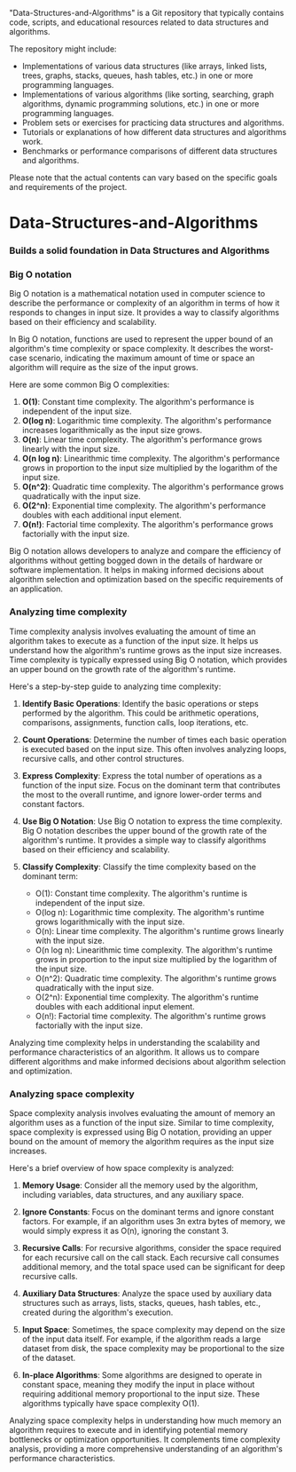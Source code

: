 "Data-Structures-and-Algorithms" is a Git repository that typically contains code, scripts, and educational resources related to data structures and algorithms. 

The repository might include:

- Implementations of various data structures (like arrays, linked lists, trees, graphs, stacks, queues, hash tables, etc.) in one or more programming languages.
- Implementations of various algorithms (like sorting, searching, graph algorithms, dynamic programming solutions, etc.) in one or more programming languages.
- Problem sets or exercises for practicing data structures and algorithms.
- Tutorials or explanations of how different data structures and algorithms work.
- Benchmarks or performance comparisons of different data structures and algorithms.

Please note that the actual contents can vary based on the specific goals and requirements of the project.

# Data-Structures-and-Algorithms

### Builds a solid foundation in Data Structures and Algorithms

### Big O notation

Big O notation is a mathematical notation used in computer science to describe the performance or complexity of an algorithm in terms of how it responds to changes in input size. It provides a way to classify algorithms based on their efficiency and scalability.

In Big O notation, functions are used to represent the upper bound of an algorithm's time complexity or space complexity. It describes the worst-case scenario, indicating the maximum amount of time or space an algorithm will require as the size of the input grows.

Here are some common Big O complexities:

1. **O(1)**: Constant time complexity. The algorithm's performance is independent of the input size.
2. **O(log n)**: Logarithmic time complexity. The algorithm's performance increases logarithmically as the input size grows.
3. **O(n)**: Linear time complexity. The algorithm's performance grows linearly with the input size.
4. **O(n log n)**: Linearithmic time complexity. The algorithm's performance grows in proportion to the input size multiplied by the logarithm of the input size.
5. **O(n^2)**: Quadratic time complexity. The algorithm's performance grows quadratically with the input size.
6. **O(2^n)**: Exponential time complexity. The algorithm's performance doubles with each additional input element.
7. **O(n!)**: Factorial time complexity. The algorithm's performance grows factorially with the input size.

Big O notation allows developers to analyze and compare the efficiency of algorithms without getting bogged down in the details of hardware or software implementation. It helps in making informed decisions about algorithm selection and optimization based on the specific requirements of an application.

### Analyzing time complexity

Time complexity analysis involves evaluating the amount of time an algorithm takes to execute as a function of the input size. It helps us understand how the algorithm's runtime grows as the input size increases. Time complexity is typically expressed using Big O notation, which provides an upper bound on the growth rate of the algorithm's runtime.

Here's a step-by-step guide to analyzing time complexity:

1. **Identify Basic Operations**: Identify the basic operations or steps performed by the algorithm. This could be arithmetic operations, comparisons, assignments, function calls, loop iterations, etc.

2. **Count Operations**: Determine the number of times each basic operation is executed based on the input size. This often involves analyzing loops, recursive calls, and other control structures.

3. **Express Complexity**: Express the total number of operations as a function of the input size. Focus on the dominant term that contributes the most to the overall runtime, and ignore lower-order terms and constant factors.

4. **Use Big O Notation**: Use Big O notation to express the time complexity. Big O notation describes the upper bound of the growth rate of the algorithm's runtime. It provides a simple way to classify algorithms based on their efficiency and scalability.

5. **Classify Complexity**: Classify the time complexity based on the dominant term:
   - O(1): Constant time complexity. The algorithm's runtime is independent of the input size.
   - O(log n): Logarithmic time complexity. The algorithm's runtime grows logarithmically with the input size.
   - O(n): Linear time complexity. The algorithm's runtime grows linearly with the input size.
   - O(n log n): Linearithmic time complexity. The algorithm's runtime grows in proportion to the input size multiplied by the logarithm of the input size.
   - O(n^2): Quadratic time complexity. The algorithm's runtime grows quadratically with the input size.
   - O(2^n): Exponential time complexity. The algorithm's runtime doubles with each additional input element.
   - O(n!): Factorial time complexity. The algorithm's runtime grows factorially with the input size.

Analyzing time complexity helps in understanding the scalability and performance characteristics of an algorithm. It allows us to compare different algorithms and make informed decisions about algorithm selection and optimization.

### Analyzing space complexity

Space complexity analysis involves evaluating the amount of memory an algorithm uses as a function of the input size. Similar to time complexity, space complexity is expressed using Big O notation, providing an upper bound on the amount of memory the algorithm requires as the input size increases.

Here's a brief overview of how space complexity is analyzed:

1. **Memory Usage**: Consider all the memory used by the algorithm, including variables, data structures, and any auxiliary space.

2. **Ignore Constants**: Focus on the dominant terms and ignore constant factors. For example, if an algorithm uses 3n extra bytes of memory, we would simply express it as O(n), ignoring the constant 3.

3. **Recursive Calls**: For recursive algorithms, consider the space required for each recursive call on the call stack. Each recursive call consumes additional memory, and the total space used can be significant for deep recursive calls.

4. **Auxiliary Data Structures**: Analyze the space used by auxiliary data structures such as arrays, lists, stacks, queues, hash tables, etc., created during the algorithm's execution.

5. **Input Space**: Sometimes, the space complexity may depend on the size of the input data itself. For example, if the algorithm reads a large dataset from disk, the space complexity may be proportional to the size of the dataset.

6. **In-place Algorithms**: Some algorithms are designed to operate in constant space, meaning they modify the input in place without requiring additional memory proportional to the input size. These algorithms typically have space complexity O(1).

Analyzing space complexity helps in understanding how much memory an algorithm requires to execute and in identifying potential memory bottlenecks or optimization opportunities. It complements time complexity analysis, providing a more comprehensive understanding of an algorithm's performance characteristics.

